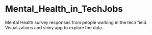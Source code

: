# Mental_Health_in_TechJobs
Mental Health survey responses from people working in the tech field. Visualizations and shiny app to explore the data.
